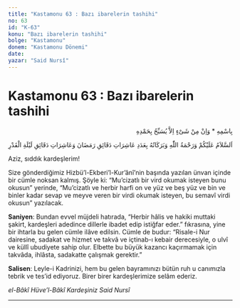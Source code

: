 ```yaml
---
title: "Kastamonu 63 : Bazı ibarelerin tashihi"
no: 63
id: "K-63"
konu: "Bazı ibarelerin tashihi"
bolge: "Kastamonu"
donem: "Kastamonu Dönemi"
date: 
yazar: "Said Nursî"
---
```


# Kastamonu 63 : Bazı ibarelerin tashihi

<p class="arabic" dir="rtl" title="Meal: “O’nun adıyla” * “Hiçbir şey yoktur ki O'nu hamd ile tesbih etmesin” [İsrâ Suresi, 17:44]">بِاسْمِهِ * وَاِنْ مِنْ شَىْءٍ اِلاَّ يُسَبِّحُ بِحَمْدِهِ</p>

<p class="arabic" dir="rtl" title="Meal: “Ramazan'ın ve leyle-i Kadr'in dakikalarının âşireleri adedince Allah’ın selâmı, rahmeti ve bereketleri üzerinize olsun.”">اَلسَّلاَمُ عَلَيْكُمْ وَرَحْمَةُ اللّٰهِ وَبَرَكَاتُهُ بِعَدَدِ عَاشِرَاتِ دَقَائِقِ رَمَضَانَ وَعَاشِرَاتِ دَقَائِقِ لَيْلَةِ الْقَدْرِ</p>

Aziz, sıddık kardeşlerim!

Size gönderdiğimiz Hizbü’l-Ekberi’l-Kur’ânî’nin başında yazılan ünvan içinde bir cümle noksan kalmış. Şöyle ki: “Mu’cizatlı bir vird okumak isteyen bunu okusun” yerinde, “Mu’cizatlı ve herbir harfi on ve yüz ve beş yüz ve bin ve binler kadar sevap ve meyve veren bir virdi okumak isteyen, bu semavî virdi okusun” yazılacak.

**Saniyen**: Bundan evvel müjdeli hatırada, “Herbir hâlis ve hakiki muttaki şakirt, kardeşleri adedince dillerle ibadet edip istiğfar eder.” fıkrasına, yine bir ihtarla bu gelen cümle ilâve edilsin. Cümle de budur: “Risale-i Nur dairesine, sadakat ve hizmet ve takvâ ve içtinab-ı kebair derecesiyle, o ulvî ve küllî ubudiyete sahip olur. Elbette bu büyük kazancı kaçırmamak için takvâda, ihlâsta, sadakatte çalışmak gerektir.”

**Salisen**: Leyle-i Kadrinizi, hem bu gelen bayramınızı bütün ruh u canımızla tebrik ve tes’id ediyoruz. Birer birer kardeşlerimize selâm ederiz.

*el-Bâkî Hüve’l-Bâkî*
*Kardeşiniz*
*Said Nursî*

***
